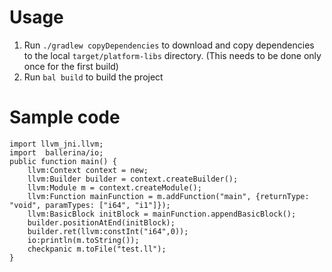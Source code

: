 # Usage
1. Run `./gradlew copyDependencies` to download and copy dependencies to the local `target/platform-libs` directory. (This needs to be done only once for the first build)
2. Run `bal build` to build the project

# Sample code
```
import llvm_jni.llvm;
import  ballerina/io;
public function main() {
    llvm:Context context = new;
    llvm:Builder builder = context.createBuilder();
    llvm:Module m = context.createModule();
    llvm:Function mainFunction = m.addFunction("main", {returnType: "void", paramTypes: ["i64", "i1"]});
    llvm:BasicBlock initBlock = mainFunction.appendBasicBlock();
    builder.positionAtEnd(initBlock);
    builder.ret(llvm:constInt("i64",0));
    io:println(m.toString());
    checkpanic m.toFile("test.ll");
}
```